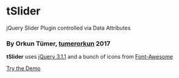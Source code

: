 # tSlider
jQuery Slider Plugin controlled via Data Attributes

### By Orkun Tümer, [tumerorkun](http://tumerorkun.com/) 2017

**tSlider** uses [jQuery 3.1.1](https://ajax.googleapis.com/ajax/libs/jquery/3.1.1/jquery.min.js "jQuery") and a bunch of icons from [Font-Awesome](https://use.fontawesome.com/a0eb305f86.js "Font Awesome")

[Try the Demo](http://www.tumerorkun.com/tSlider/ "Demo")
